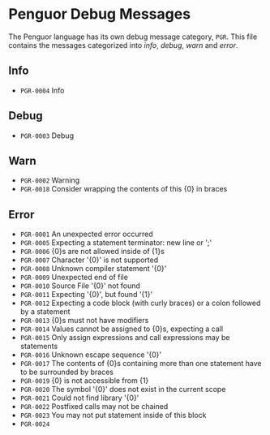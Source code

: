 # Penguor Debug Messages

The Penguor language has its own debug message category, `PGR`. This file contains the messages categorized into _info_, _debug_, _warn_ and _error_.

## Info

- `PGR-0004` Info

## Debug

- `PGR-0003` Debug

## Warn

- `PGR-0002` Warning
- `PGR-0018` Consider wrapping the contents of this {0} in braces

## Error

- `PGR-0001` An unexpected error occurred
- `PGR-0005` Expecting a statement terminator: new line or ';'
- `PGR-0006` {0}s are not allowed inside of {1}s
- `PGR-0007` Character '{0}' is not supported
- `PGR-0008` Unknown compiler statement '{0}'
- `PGR-0009` Unexpected end of file
- `PGR-0010` Source File '{0}' not found
- `PGR-0011` Expecting '{0}', but found '{1}'
- `PGR-0012` Expecting a code block (with curly braces) or a colon followed by a statement
- `PGR-0013` {0}s must not have modifiers
- `PGR-0014` Values cannot be assigned to {0}s, expecting a call
- `PGR-0015` Only assign expressions and call expressions may be statements
- `PGR-0016` Unknown escape sequence '{0}'
- `PGR-0017` The contents of {0}s containing more than one statement have to be surrounded by braces
- `PGR-0019` {0} is not accessible from {1}
- `PGR-0020` The symbol '{0}' does not exist in the current scope
- `PGR-0021` Could not find library '{0}'
- `PGR-0022` Postfixed calls may not be chained
- `PGR-0023` You may not put statement inside of this block
- `PGR-0024` 
